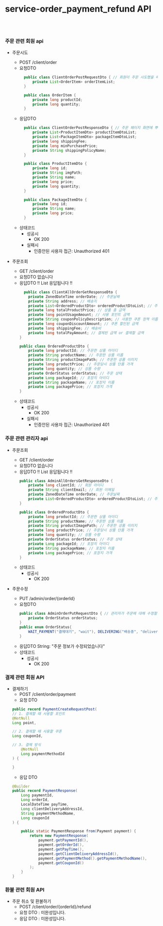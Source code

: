 # service-order_payment_refund API

</br>
</br>

### 주문 관련 회원 api

- 주문시도
    - POST  /client/order
    - 요청DTO
      ``` java
        public class ClientOrderPostRequestDto { // 회원이 주문 시도했을 때 필요한 dto
            private List<OrderItem> orderItemList;
        }
      
        public class OrderItem {
            private long productId;
            private long quantity;
        }
      ```
    - 응답DTO
      ``` java
        public class ClientOrderPostResponseDto { // 주문 페이지 화면에 뿌려질 데이터
            private List<ProductItemDto> productItemDtoList;
            private List<PackageItemDto> packageItemDtoList;
            private long shippingFee;
            private long minPurchasePrice;
            private String shippingPolicyName;
        }
  
        public class ProductItemDto {
            private long id;
            private String imgPath;
            private String name;
            private long price;
            private long quantity;
        }
  
        public class PackageItemDto {
            private long id;
            private String name;
            private long price;
        }
  
      ```
    - 상태코드
        - 성공시
            - OK 200
        - 실패시
            - 인증안된 사용자 접근: Unauthorized 401

- 주문조회
    - GET  /client/order
    - 요청DTO
      없습니다
    - 응답DTO
      ‼️ List<ClientAllOrderGetResponseDto> 응답됩니다 ‼️
      ``` java
        public class ClientAllOrderGetResponseDto {
          private ZonedDateTime orderDate; // 주문날짜
          private String address; // 배송지
          private List<OrderedProductDto> orderedProductDtoList; // 주문한 상품정보들
          private long totalProductPrice; // 상품 총 금액
          private long pointUsageAmount; // 사용 포인트 금액
          private String couponPolicyDescription; // 사용한 쿠폰 정책 이름
          private long couponDiscountAmount; // 쿠폰 할인된 금액
          private long shippingFee; // 배송비
          private long totalPayAmount; // 결제된 금액 or 결제할 금액
      }
  
      public class OrderedProductDto {
          private long productId; // 주문한 상품 아이디
          private String productName; // 주문한 상품 이름
          private String productImagePath; // 주문한 상품 이미지
          private long productPrice; // 주문당시 상품 단품 가격
          private long quantity; // 상품 수량
          private OrderStatus orderStatus; // 주문 상태
          private Long packageId; // 포장지 아이디
          private String packageName; // 포장지 이름
          private Long packagePrice; // 포장지 가격
      }
      ```
    - 상태코드
        - 성공시
            - OK 200
        - 실패시
            - 인증안된 사용자 접근: Unauthorized 401

### 주문 관련 관리자 api
- 주문조회
    - GET  /client/order
    - 요청DTO
      없습니다
    - 응답DTO
      ‼️ List<AdminAllOrdersGetResponseDto> 응답됩니다 ‼️
      ``` java
      public class AdminAllOrdersGetResponseDto {
          private long clientId; // 회원 아이디
          private String clientEmail; // 회원 이메일
          private ZonedDateTime orderDate; // 주문날짜
          private List<OrderedProductDto> orderedProductDtoList; // 주문한 상품정보들
      }
      
      public class OrderedProductDto {
          private long productId; // 주문한 상품 아이디
          private String productName; // 주문한 상품 이름
          private String productImagePath; // 주문한 상품 이미지
          private long productPrice; // 주문당시 상품 단품 가격
          private long quantity; // 상품 수량
          private OrderStatus orderStatus; // 주문 상태
          private Long packageId; // 포장지 아이디
          private String packageName; // 포장지 이름
          private Long packagePrice; // 포장지 가격
      }
      ```
    - 상태코드
        - 성공시
            - OK 200

- 주문수정
    - PUT  /admin/order/{orderId}
    - 요청DTO
      ``` java
      public class AdminOrderPutRequestDto { // 관리자가 주문에 대해 수정할 사항들.
          private OrderStatus orderStatus;
      }
      public enum OrderStatus{
          WAIT_PAYMENT("결제대기", "wait"), DELIVERING("배송중", "delivering"), COMPLETE("배송완료", "complete"), REFUND("반품", "refund"), CANCEL("주문취소", "cancel");
      }
      ```
    - 응답DTO
      String: "주문 정보가 수정되었습니다"
    - 상태코드
        - 성공시
            - OK 200

### 결제 관련 회원 API
- 결제하기
    - POST   /client/order/payment
    - 요청 DTO
    ```java
    public record PaymentCreateRequestPost(
    // 1. 결제할 때 사용할 포인트
    @NotNull
    Long point,

    // 2. 결제할 때 사용할 쿠폰
    Long couponId,
  
    // 3. 결제 방식
        @NotNull
        Long paymentMethodId
    ) {
  
    }
    ```
    - 응답 DTO
    ```java
    @Builder
    public record PaymentResponse(
        Long paymentId,
        Long orderId,
        LocalDateTime payTime,
        Long clientDeliveryAddressId,
        String paymentMethodName,
        Long couponId
    ) {
    
        public static PaymentResponse from(Payment payment) {
            return new PaymentResponse(
                payment.getPaymentId(),
                payment.getOrderId(),
                payment.getPayTime(),
                payment.getClientDeliveryAddressId(),
                payment.getPaymentMethod().getPaymentMethodName(),
                payment.getCouponId()
            );
        }
    }
    ```
  
### 환불 관련 회원 API
- 주문 취소 및 환불하기
  - POST /client/order/{orderId}/refund
  - 요청 DTO : 미완성입니다.
  - 응답 DTO : 미완성입니다.